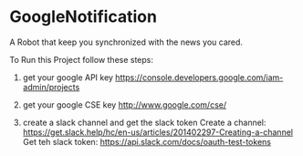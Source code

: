 # GoogleNotification

A Robot that keep you synchronized with the news you cared.


To Run this Project follow these steps:

1. get your google API key
   https://console.developers.google.com/iam-admin/projects

2. get your google CSE key
   http://www.google.com/cse/

3. create a slack channel and get the slack token
   Create a channel: https://get.slack.help/hc/en-us/articles/201402297-Creating-a-channel
   Get teh slack token: https://api.slack.com/docs/oauth-test-tokens
